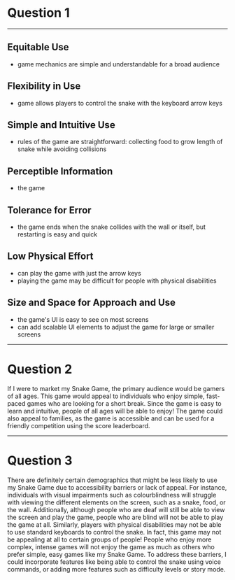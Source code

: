 # **Question 1**

---

## **Equitable Use**
- game mechanics are simple and understandable for a broad audience

## **Flexibility in Use**
- game allows players to control the snake with the keyboard arrow keys

## **Simple and Intuitive Use**
- rules of the game are straightforward: collecting food to grow length of snake while avoiding collisions

## **Perceptible Information**
- the game 

## **Tolerance for Error**
- the game ends when the snake collides with the wall or itself, but restarting is easy and quick

## **Low Physical Effort**
- can play the game with just the arrow keys
- playing the game may be difficult for people with physical disabilities

## **Size and Space for Approach and Use**
- the game's UI is easy to see on most screens
- can add scalable UI elements to adjust the game for large or smaller screens

---

# **Question 2**

If I were to market my Snake Game, the primary audience would be gamers of all 
ages. This game would appeal to individuals who enjoy simple, fast-paced games 
who are looking for a short break. Since the game is easy to learn and intuitive, 
people of all ages will be able to enjoy! The game could also appeal to families, 
as the game is accessible and can be used for a friendly competition using the 
score leaderboard.

---

# **Question 3**

There are definitely certain demographics that might be less likely to use my 
Snake Game due to accessibility barriers or lack of appeal. For instance, 
individuals with visual impairments such as colourblindness will struggle 
with viewing the different elements on the screen, such as a snake, food, 
or the wall. Additionally, although people who are deaf will still be able
to view the screen and play the game, people who are blind will not be able
to play the game at all. Similarly, players with physical disabilities may
not be able to use standard keyboards to control the snake. In fact, this 
game may not be appealing at all to certain groups of people! People who 
enjoy more complex, intense games will not enjoy the game as much as others
who prefer simple, easy games like my Snake Game. To address these barriers,
I could incorporate features like being able to control the snake using voice
commands, or adding more features such as difficulty levels or story mode.